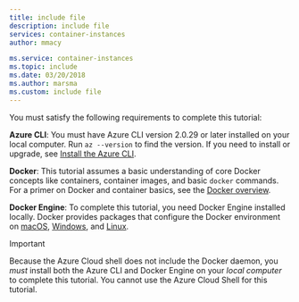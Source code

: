 ```yaml
---
title: include file
description: include file
services: container-instances
author: mmacy

ms.service: container-instances
ms.topic: include
ms.date: 03/20/2018
ms.author: marsma
ms.custom: include file
---
```


You must satisfy the following requirements to complete this tutorial:

**Azure CLI**: You must have Azure CLI version 2.0.29 or later installed on your local computer. Run `az --version` to find the version. If you need to install or upgrade, see [Install the Azure CLI][azure-cli-install].

**Docker**: This tutorial assumes a basic understanding of core Docker concepts like containers, container images, and basic `docker` commands. For a primer on Docker and container basics, see the [Docker overview][docker-get-started].

**Docker Engine**: To complete this tutorial, you need Docker Engine installed locally. Docker provides packages that configure the Docker environment on [macOS][docker-mac], [Windows][docker-windows], and [Linux][docker-linux].

> [!IMPORTANT]
> Because the Azure Cloud shell does not include the Docker daemon, you *must* install both the Azure CLI and Docker Engine on your *local computer* to complete this tutorial. You cannot use the Azure Cloud Shell for this tutorial.

<!-- LINKS - External -->
[docker-get-started]: https://docs.docker.com/engine/docker-overview/
[docker-linux]: https://docs.docker.com/engine/installation/#supported-platforms
[docker-mac]: https://docs.docker.com/docker-for-mac/
[docker-windows]: https://docs.docker.com/docker-for-windows/

<!-- LINKS - Internal -->
[azure-cli-install]: /cli/azure/install-azure-cli
